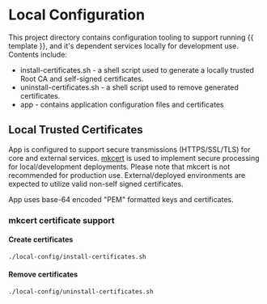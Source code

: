 # Local Configuration

This project directory contains configuration tooling to support running {{ template }}, and it's dependent services locally for development use. Contents include:

* install-certificates.sh - a shell script used to generate a locally trusted Root CA and self-signed certificates.
* uninstall-certificates.sh - a shell script used to remove generated certificates.
* app - contains application configuration files and certificates

## Local Trusted Certificates

App is configured to support secure transmissions (HTTPS/SSL/TLS) for core and external services.
[mkcert](https://github.com/FiloSottile/mkcert) is used to implement secure processing for local/development deployments. Please note that mkcert is not recommended for production use.
External/deployed environments are expected to utilize valid non-self signed certificates.

App uses base-64 encoded "PEM" formatted keys and certificates.


### mkcert certificate support

#### Create certificates
```shell
./local-config/install-certificates.sh
```

#### Remove certificates
```shell
./local-config/uninstall-certificates.sh
```
